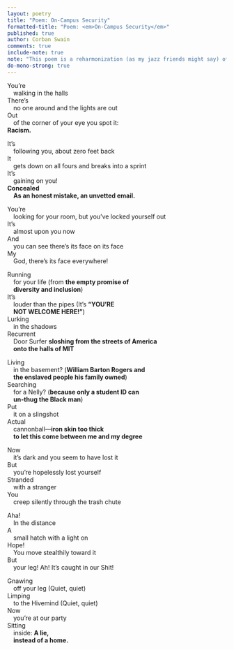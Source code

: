 ```yaml
---
layout: poetry
title: "Poem: On-Campus Security"
formatted-title: "Poem: <em>On-Campus Security</em>"
published: true
author: Corban Swain
comments: true
include-note: true
note: "This poem is a reharmonization (as my jazz friends might say) of an email sent by members of an MIT residential floor community to advertise a party themed &ldquo;Dorm Security&rdquo; early in the spring semester of 2020 (the original email itself being derived from a song by comedian Rob Cantor). Everywhere in the poem that you see bold, monospace text, the original email contained the text <em>&ldquo;Average black male around 5 ft 6&Prime; wearing a blue backpack.&rdquo;</em> The original email repeated this phrase nine times jokingly referencing a police description of a suspected dorm intruder. Although an apology was made, for Black folks on campus, this unfortunately served as yet another example of how we were not welcome on campus. Here, I choose to leverage the narrative of the original email to shape a new narrative about the struggle for the inclusivity and security of Black students on campus."
do-mono-strong: true
---
```


You&rsquo;re<br>
&emsp;walking in the halls<br>
There&rsquo;s<br>
&emsp;no one around and the lights are out<br>
Out<br>
&emsp;of the corner of your eye you spot it:<br>
**Racism.**
<!--more-->

It&rsquo;s<br>
&emsp;following you, about zero feet back<br>
It<br>
&emsp;gets down on all fours and breaks into a sprint<br>
It&rsquo;s<br>
&emsp;gaining on you!<br>
**Concealed<br>
&emsp;As an honest mistake, an unvetted email.**

You&rsquo;re<br>
&emsp;looking for your room, but you&rsquo;ve locked yourself out<br>
It&rsquo;s<br>
&emsp;almost upon you now<br>
And<br>
&emsp;you can see there&rsquo;s its face on its face<br>
My<br>
&emsp;God, there&rsquo;s its face everywhere!

Running<br>
&emsp;for your life (from **the empty promise of<br>
&emsp;diversity and inclusion**)<br>
It&rsquo;s<br>
&emsp;louder than the pipes (It&rsquo;s **&ldquo;YOU&rsquo;RE<br>
&emsp;NOT WELCOME HERE!&rdquo;**)<br>
Lurking<br>
&emsp;in the shadows<br>
Recurrent<br>
&emsp;Door Surfer **sloshing from the streets of America<br>
&emsp;onto the halls of MIT**

Living<br>
&emsp;in the basement? (**William Barton Rogers and<br>
&emsp;the enslaved people his family owned**)<br>
Searching<br>
&emsp;for a Nelly? (**because only a student ID can<br>
&emsp;un-thug the Black man**)<br>
Put<br>
&emsp;it on a slingshot<br>
Actual<br>
&emsp;cannonball&mdash;**iron skin too thick<br>
&emsp;to let this come between me and my degree**

Now<br>
&emsp;it&rsquo;s dark and you seem to have lost it<br>
But<br>
&emsp;you&rsquo;re hopelessly lost yourself<br>
Stranded<br>
&emsp;with a stranger<br>
You<br>
&emsp;creep silently through the trash chute

Aha!<br>
&emsp;In the distance<br>
A<br>
&emsp;small hatch with a light on<br>
Hope!<br>
&emsp;You move stealthily toward it<br>
But<br>
&emsp;your leg! Ah! It&rsquo;s caught in our Shit!

Gnawing<br>
&emsp;off your leg (Quiet, quiet)<br>
Limping<br>
&emsp;to the Hivemind (Quiet, quiet)<br>
Now<br>
&emsp;you&rsquo;re at our party<br>
Sitting<br>
&emsp;inside: **A lie,<br>
&emsp;instead of a home.**
